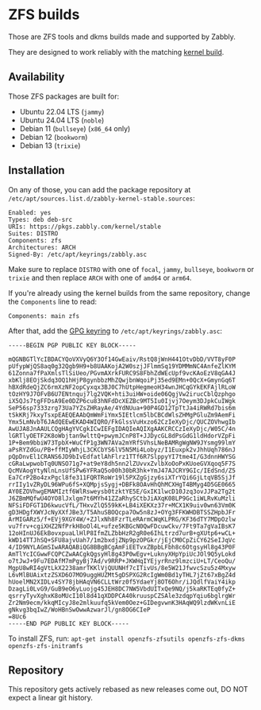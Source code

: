 # ZFS builds
Those are ZFS tools and dkms builds made and supported by Zabbly.

They are designed to work reliably with the matching [kernel build](https://github.com/zabbly/linux).

## Availability
Those ZFS packages are built for:

 * Ubuntu 22.04 LTS (`jammy`)
 * Ubuntu 24.04 LTS (`noble`)
 * Debian 11 (`bullseye`) (`x86_64` only)
 * Debian 12 (`bookworm`)
 * Debian 13 (`trixie`)

## Installation
On any of those, you can add the package repository at `/etc/apt/sources.list.d/zabbly-kernel-stable.sources`:

```
Enabled: yes
Types: deb deb-src
URIs: https://pkgs.zabbly.com/kernel/stable
Suites: DISTRO
Components: zfs
Architectures: ARCH
Signed-By: /etc/apt/keyrings/zabbly.asc
```

Make sure to replace `DISTRO` with one of `focal`, `jammy`, `bullseye`, `bookworm` or `trixie`
and then replace `ARCH` with one of `amd64` or `arm64`.

If you're already using the kernel builds from the same repository, change the `Components` line to read:
```
Components: main zfs
```

After that, add the [GPG keyring](https://pkgs.zabbly.com/key.asc) to `/etc/apt/keyrings/zabbly.asc`:
```
-----BEGIN PGP PUBLIC KEY BLOCK-----

mQGNBGTlYcIBDACYQoVXVyQ6Y3Of14GwEaiv/RstQ8jWnH441OtvDbD/VVT8yF0P
pUfypWjQS8aq0g32Qgb9H9+b8UAAKojA2W0szjJFlmmSq19YDMMmNC4AnfeZlKYM
61Zonna7fPaXmlsTlSiUeo/PGvmAXrkFURC9S8FbhZdWEcUpf9vcKAoEzV8qGA4J
xbKlj8EOjSkdq3OQ1hHjP8gynbbzMhZQwjbnWqoiPj35ed9EMn+0QcX+GmynGq6T
hBXdRdeQjZC6rmXzNF2opCyxqx3BJ0C7hUtpHegmeoH34wnJHCqGYkEKFAjlRLoW
tOzHY9J7OFvB6U7ENtnquj7lg2VQK+hti3uiHW+oide06QgjVw2irucCblQzphgo
iX5QJs7tgFFDsA9Ee0DZP6cu83hNFdDcXEZBc9MT5Iu0Ijvj7Oeym3DJpkCuIWgk
SeP56sp7333zrg73Ua7YZsZHRayAe/4YdNUua+90P4GD12TpTtJa4iRWRd7bis6m
tSkKRj7kxyTsxpEAEQEAAbQmWmFiYmx5IEtlcm5lbCBCdWlsZHMgPGluZm9AemFi
Ymx5LmNvbT6JAdQEEwEKAD4WIQRO/FkGlssVuHxzo62CzIeXyDjc/QUCZOVhwgIb
AwUJA8JnAAULCQgHAgYVCgkICwIEFgIDAQIeAQIXgAAKCRCCzIeXyDjc/W05C/4n
lGRTlyOETF2K8oWbjtan9wlttQ+pwymJCnP8T+JJDycGL8dPsGdG1ldHdorVZpFi
1P+Bem9bbiW73TpbX+WuCfP1g3WN7AVa2mYRfSVhsLNeBAMRgWgNW9JYsmg99lmY
aPsRYZdGu/PB+ffMIyWhjL3CKCbYS6lV5N5Mi4Lobyz/I1Euxpk2vJhhUqh786nJ
pQpDnvEl1CRANS6JD9bIvEdfatlAhFlrz1TTf6R7SlppyYI7tme4I/G3dnnHWYSG
cGRaLwpwobTq0UNSO71g7+at9eY8dh5nn2lZUvvxZvlbXoOoPxKUoeGVXqoq5F7S
QcMVAogYtyNlnLnsUfSPw6YFRaQ5o00h30bR3hk+YmJ47AJCRY9GIc/IEdSnd/Z5
Ea7CrP2Bo4zxPgcl8fe311FQRTRoWr19l5PXZgGjzy6siXTrYQi6GjLtqVB5SjJf
rrIIy1vZRyDL96WPu6fS+XQMpjsSygj+DBFk8OAvHhQhMCXHgT4BMyg4D5GE0665
AY0EZOVhwgEMAMIztf6WlRsweysb0tzktYE5E/GxIK1lwcD10Jzq3ovJJPa2Tg2t
J6ZBmMQfwU4OYO8lJxlgm7t6MYh41ZZaRhySCtbJiAXqK08LP9Gc1iWLRvKuMzli
NFSiFDFGT1D6kwucVfL/THxvZlQ559kK+LB4iXEKXz37r+MCX1K9uiv0wn63Vm0K
gD3HDgfXWYJcNyXXfJBe3/T5AhuSBOQcpa7Ow5n8zJ+OYg3FFKWHDBTSSZHpbJFr
ArMIGARz5/f+EVj9XGY4W/+ZJlxNh8FzrTLeRArmCWqKLPRG/KF36dTY7MDpOzlw
vu7frv+cgiXHZ2NfPrkH8oOl4L+ufze5KBGcN0QwFDcuwCkv/7Ft9Ta7gVaIBsK7
12oHInUJ6EkBovxpuaLlHlP8IfmZLZbbHzR2gR0e6IhLtrzd7urB+gXUtp6+wCL+
kWD14TTJhSQ+SFU8ajvUah7/1m2bxdjZNp9pzOPGkr/jEjCM0CpZiCY62SeIJqVc
4/ID9NYLAGmSIwARAQABiQG8BBgBCgAmFiEETvxZBpbLFbh8c6OtgsyHl8g43P0F
AmTlYcICGwwFCQPCZwAACgkQgsyHl8g43P0wEgv+LuknyXHpYpiUcJOl9Q5yLokd
o7tJwJ+9Fu7EDAfM7mPgyBj7Ad/v9RRP+JKWHqIYEjyrRnz9lmzciU+LT/CeoQu/
MgpU8wRI4gVtLkX2238amrTKKlVjQUUNHf7cITivUs/8e5W21JfwvcSzu5z4Mxyw
L6vMlBUAixtzZSXD6O7MO9uggHUZMt5gDSPXG2RcIgWm0Bd1yTHL7jZt67xBgZ4d
hUoelMN2XIDLv4SY78jbHAqVN6CLLtWrz0f5YdaeYj8OT6Ohr/iJQdlfVaiY4ikp
DzagLi0LvG9/GuB9eO6yLuojg45JEH8DC7NW5VbdUITxQe9NQ/j5kaRKTEq0fyZ+
qsrryTyvXghxK8oMUcI10l8d41qXDDPCA40kruuspCZSAle3zdqpYqiu6bglrgWr
Zr2Nm9ecm/kkqMIcyJ8e2mlkuufq5kVem0Oez+GIDegvwnK3HAqWQ9lzdWKvnLiE
gNkvg3bqIwZ/WoHBnSwOwwAzwarJl/gn8OG6CIeP
=8Uc6
-----END PGP PUBLIC KEY BLOCK-----
```

To install ZFS, run: `apt-get install openzfs-zfsutils openzfs-zfs-dkms openzfs-zfs-initramfs`

## Repository
This repository gets actively rebased as new releases come out, DO NOT expect a linear git history.
